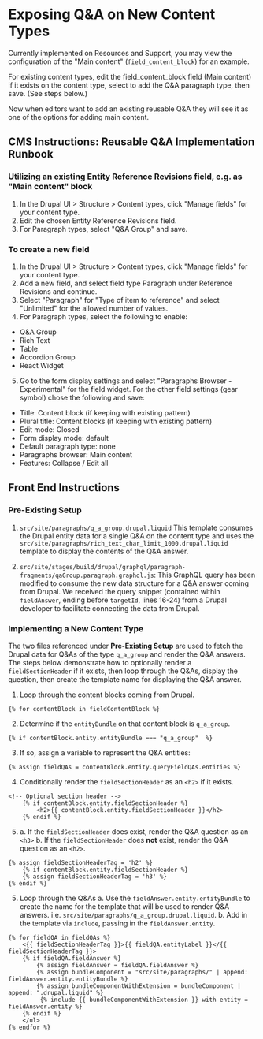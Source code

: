 # Exposing Q&A on New Content Types
Currently implemented on Resources and Support, you may view the configuration of the "Main content" (`field_content_block`) for an example.

For existing content types, edit the field_content_block field (Main content) if it exists on the content type, select to add the Q&A paragraph type, then save. (See steps below.)

Now when editors want to add an existing reusable Q&A they will see it as one of the options for adding main content.

## CMS Instructions: Reusable Q&A Implementation Runbook
### Utilizing an existing Entity Reference Revisions field, e.g. as "Main content" block
1. In the Drupal UI > Structure > Content types, click "Manage fields" for your content type.
2. Edit the chosen Entity Reference Revisions field.
3. For Paragraph types, select "Q&A Group" and save.

### To create a new field

1. In the Drupal UI > Structure > Content types, click "Manage fields" for your content type.
2. Add a new field, and select field type Paragraph under Reference Revisions and continue.
3. Select "Paragraph" for "Type of item to reference" and select "Unlimited" for the allowed number of values.
4. For Paragraph types, select the following to enable:
- Q&A Group
- Rich Text
- Table
- Accordion Group
- React Widget
5. Go to the form display settings and select "Paragraphs Browser - Experimental" for the field widget.
   For the other field settings (gear symbol) chose the following and save:
- Title: Content block (if keeping with existing pattern)
- Plural title: Content blocks (if keeping with existing pattern)
- Edit mode: Closed
- Form display mode: default
- Default paragraph type: none
- Paragraphs browser: Main content
- Features: Collapse / Edit all

## Front End Instructions

### Pre-Existing Setup
1. `src/site/paragraphs/q_a_group.drupal.liquid`
    This template consumes the Drupal entity data for a single Q&A on the content type and uses the `src/site/paragraphs/rich_text_char_limit_1000.drupal.liquid` template to display the contents of the Q&A answer.

2. `src/site/stages/build/drupal/graphql/paragraph-fragments/qaGroup.paragraph.graphql.js`: 
    This GraphQL query has been modified to consume the new data structure for a Q&A answer coming from Drupal. We received the query snippet (contained within `fieldAnswer`, ending before `targetId`, lines 16-24) from a Drupal developer to facilitate connecting the data from Drupal.

### Implementing a New Content Type
The two files referenced under **Pre-Existing Setup** are used to fetch the Drupal data for Q&As of the type `q_a_group` and render the Q&A answers. The steps below demonstrate how to optionally render a `fieldSectionHeader` if it exists, then loop through the Q&As, display the question, then create the template name for displaying the Q&A answer.

1. Loop through the content blocks coming from Drupal. 
```
{% for contentBlock in fieldContentBlock %}
```

2. Determine if the `entityBundle` on that content block is `q_a_group`.

```
{% if contentBlock.entity.entityBundle === "q_a_group"  %}
```

3. If so, assign a variable to represent the Q&A entities:

```
{% assign fieldQAs = contentBlock.entity.queryFieldQAs.entities %}
```

4. Conditionally render the `fieldSectionHeader` as an `<h2>` if it exists.

```              
<!-- Optional section header -->
    {% if contentBlock.entity.fieldSectionHeader %}
        <h2>{{ contentBlock.entity.fieldSectionHeader }}</h2>
    {% endif %}
```

5. 
    a. If the `fieldSectionHeader` does exist, render the Q&A question as an `<h3>`
    b. If the `fieldSectionHeader` does **not** exist, render the Q&A question as an `<h2>`.
```
{% assign fieldSectionHeaderTag = 'h2' %}
    {% if contentBlock.entity.fieldSectionHeader %}
    {% assign fieldSectionHeaderTag = 'h3' %}
{% endif %}
```

5. Loop through the Q&As
    a. Use the `fieldAnswer.entity.entityBundle` to create the name for the template that will be used to render Q&A answers. i.e. `src/site/paragraphs/q_a_group.drupal.liquid`.
    b. Add in the template via `include`, passing in the `fieldAnswer.entity`.

```
{% for fieldQA in fieldQAs %}
    <{{ fieldSectionHeaderTag }}>{{ fieldQA.entityLabel }}</{{ fieldSectionHeaderTag }}>
    {% if fieldQA.fieldAnswer %}
        {% assign fieldAnswer = fieldQA.fieldAnswer %}
        {% assign bundleComponent = "src/site/paragraphs/" | append: fieldAnswer.entity.entityBundle %}
        {% assign bundleComponentWithExtension = bundleComponent | append: ".drupal.liquid" %}
         {% include {{ bundleComponentWithExtension }} with entity = fieldAnswer.entity %}
    {% endif %}
    </ul>
{% endfor %}
```